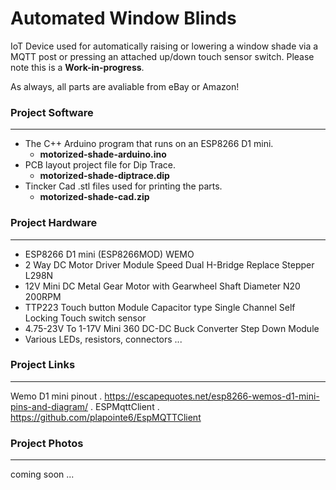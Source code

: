 # Automated Window Blinds
IoT Device used for automatically raising or lowering a window shade via a MQTT post or 
pressing an attached up/down touch sensor switch. Please note this is a **Work-in-progress**.

As always, all parts are avaliable from eBay or Amazon!

### Project Software
------------------------------------------------------------------------------------------
- The C++ Arduino program that runs on an ESP8266 D1 mini.
  - **motorized-shade-arduino.ino** 
- PCB layout project file for Dip Trace.
  - **motorized-shade-diptrace.dip**
- Tincker Cad .stl files used for printing the parts.
  - **motorized-shade-cad.zip**

### Project Hardware
------------------------------------------------------------------------------------------
- ESP8266 D1 mini (ESP8266MOD) WEMO
- 2 Way DC Motor Driver Module Speed Dual H-Bridge Replace Stepper L298N
- 12V Mini DC Metal Gear Motor with Gearwheel Shaft Diameter N20 200RPM
- TTP223 Touch button Module Capacitor type Single Channel Self Locking Touch switch sensor
- 4.75-23V To 1-17V Mini 360 DC-DC Buck Converter Step Down Module
- Various LEDs, resistors, connectors ...

### Project Links
------------------------------------------------------------------------------------------
Wemo D1 mini pinout . 
https://escapequotes.net/esp8266-wemos-d1-mini-pins-and-diagram/ .
ESPMqttClient . 
https://github.com/plapointe6/EspMQTTClient


### Project Photos
------------------------------------------------------------------------------------------
coming soon ...
